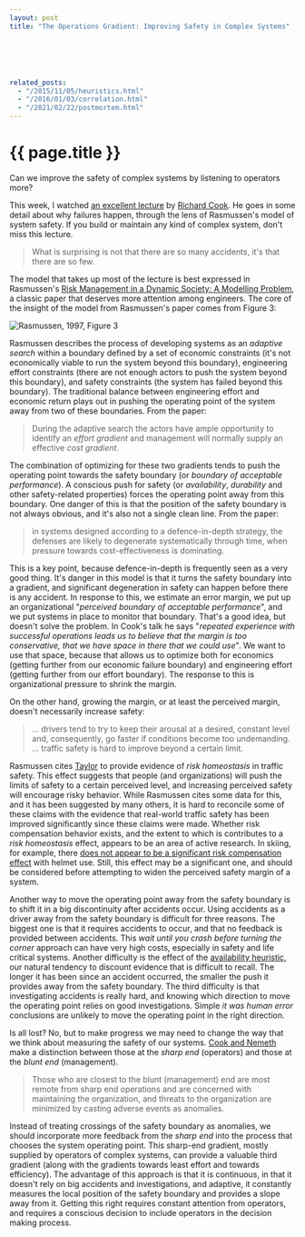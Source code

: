 ```yaml
---
layout: post
title: "The Operations Gradient: Improving Safety in Complex Systems"






related_posts:
  - "/2015/11/05/heuristics.html"
  - "/2016/01/03/correlation.html"
  - "/2021/02/22/postmortem.html"
---
```

{{ page.title }}
================

<p class="meta">Can we improve the safety of complex systems by listening to operators more?</p>

This week, I watched [an excellent lecture](https://www.youtube.com/watch?v=PGLYEDpNu60&feature=youtu.be) by [Richard Cook](http://www.ctlab.org/Cook.cfm). He goes in some detail about why failures happen, through the lens of Rasmussen's model of system safety. If you build or maintain any kind of complex system, don't miss this lecture.

> What is surprising is not that there are so many accidents, it's that there are so few.

The model that takes up most of the lecture is best expressed in Rasmussen's [Risk Management in a Dynamic Society: A Modelling Problem](http://www.sciencedirect.com/science/article/pii/S0925753597000520), a classic paper that deserves more attention among engineers. The core of the insight of the model from Rasmussen's paper comes from Figure 3:

![Rasmussen, 1997, Figure 3](https://s3.amazonaws.com/mbrooker-blog-images/rasmussen-figure3.png)

Rasmussen describes the process of developing systems as an *adaptive search* within a boundary defined by a set of economic constraints (it's not economically viable to run the system beyond this boundary), engineering effort constraints (there are not enough actors to push the system beyond this boundary), and safety constraints (the system has failed beyond this boundary). The traditional balance between engineering effort and economic return plays out in pushing the operating point of the system away from two of these boundaries. From the paper:

> During the adaptive search the actors have ample opportunity to identify an *effort gradient* and management will normally supply an effective *cost gradient*. 

The combination of optimizing for these two gradients tends to push the operating point towards the safety boundary (or *boundary of acceptable performance*). A conscious push for safety (or *availability*, *durability* and other safety-related properties) forces the operating point away from this boundary. One danger of this is that the position of the safety boundary is not always obvious, and it's also not a single clean line. From the paper:

> in systems designed according to a defence-in-depth strategy, the defenses are likely to degenerate systematically through time, when pressure towards cost-effectiveness is dominating.

This is a key point, because defence-in-depth is frequently seen as a very good thing. It's danger in this model is that it turns the safety boundary into a gradient, and significant degeneration in safety can happen before there is any accident. In response to this, we estimate an error margin, we put up an organizational "*perceived boundary of acceptable performance*", and we put systems in place to monitor that boundary. That's a good idea, but doesn't solve the problem. In Cook's talk he says "*repeated experience with successful operations leads us to believe that the margin is too conservative, that we have space in there that we could use*". We want to use that space, because that allows us to optimize both for economics (getting further from our economic failure boundary) and engineering effort (getting further from our effort boundary). The response to this is organizational pressure to shrink the margin.

On the other hand, growing the margin, or at least the perceived margin, doesn't necessarily increase safety:

> ... drivers tend to try to keep their arousal at a desired, constant level and, consequently, go faster if conditions become too undemanding. ... traffic safety is hard to improve beyond a certain limit.

Rasmussen cites [Taylor](http://www.tandfonline.com/doi/abs/10.1080/00140138108924870?journalCode=terg20#preview) to provide evidence of *risk homeostasis* in traffic safety. This effect suggests that people (and organizations) will push the limits of safety to a certain perceived level, and increasing perceived safety will encourage risky behavior. While Rasmussen cites some data for this, and it has been suggested by many others, it is hard to reconcile some of these claims with the evidence that real-world traffic safety has been improved significantly since these claims were made. Whether risk compensation behavior exists, and the extent to which is contributes to a *risk homeostasis* effect, appears to be an area of active research. In skiing, for example, there [does not appear to be a significant risk compensation effect](http://journals.lww.com/epidem/Fulltext/2012/11000/Does_Risk_Compensation_Undo_the_Protection_of_Ski.35.aspx) with helmet use. Still, this effect may be a significant one, and should be considered before attempting to widen the perceived safety margin of a system.

Another way to move the operating point away from the safety boundary is to shift it in a big discontinuity after accidents occur. Using accidents as a driver away from the safety boundary is difficult for three reasons. The biggest one is that it requires accidents to occur, and that no feedback is provided between accidents. This *wait until you crash before turning the corner* approach can have very high costs, especially in safety and life critical systems. Another difficulty is the effect of the [availability heuristic](http://en.wikipedia.org/wiki/Availability_heuristic), our natural tendency to discount evidence that is difficult to recall. The longer it has been since an accident occurred, the smaller the push it provides away from the safety boundary. The third difficulty is that investigating accidents is really hard, and knowing which direction to move the operating point relies on good investigations. Simple *it was human error* conclusions are unlikely to move the operating point in the right direction.

Is all lost? No, but to make progress we may need to change the way that we think about measuring the safety of our systems. [Cook and Nemeth](http://www.ctlab.org/documents/Cook%20and%20Nemeth-Observations%20of%20the%20Usefulness%20of%20Error.pdf) make a distinction between those at the *sharp end* (operators) and those at the *blunt end* (management).

> Those who are closest to the blunt (management) end are most remote from sharp end operations and are concerned with maintaining the organization, and threats to the organization are minimized by casting adverse events as anomalies.

Instead of treating crossings of the safety boundary as anomalies, we should incorporate more feedback from the *sharp end* into the process that chooses the system operating point. This sharp-end gradient, mostly supplied by operators of complex systems, can provide a valuable third gradient (along with the gradients towards least effort and towards efficiency). The advantage of this approach is that it is continuous, in that it doesn't rely on big accidents and investigations, and adaptive, it constantly measures the local position of the safety boundary and provides a slope away from it. Getting this right requires constant attention from operators, and requires a conscious decision to include operators in the decision making process.